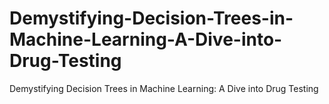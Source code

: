 # Demystifying-Decision-Trees-in-Machine-Learning-A-Dive-into-Drug-Testing
Demystifying Decision Trees in Machine Learning: A Dive into Drug Testing
